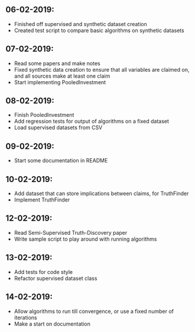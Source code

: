06-02-2019:
-----------
* Finished off supervised and synthetic dataset creation
* Created test script to compare basic algorithms on synthetic datasets

07-02-2019:
-----------
* Read some papers and make notes
* Fixed synthetic data creation to ensure that all variables are claimed on,
  and all sources make at least one claim
* Start implementing PooledInvestment

08-02-2019:
-----------
* Finish PooledInvestment
* Add regression tests for output of algorithms on a fixed dataset
* Load supervised datasets from CSV

09-02-2019:
-----------
* Start some documentation in README

10-02-2019:
-----------
* Add dataset that can store implications between claims, for TruthFinder
* Implement TruthFinder

12-02-2019:
-----------
* Read Semi-Supervised Truth-Discovery paper
* Write sample script to play around with running algorithms

13-02-2019:
-----------
* Add tests for code style
* Refactor supervised dataset class

14-02-2019:
-----------
* Allow algorithms to run till convergence, or use a fixed number of iterations
* Make a start on documentation

